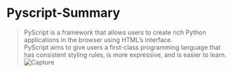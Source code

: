 # Pyscript-Summary
> PyScript is a framework that allows users to create rich Python applications in the browser using HTML’s interface. <br />
> PyScript aims to give users a first-class programming language that has consistent styling rules, is more expressive, and is easier to learn.
> ![Capture](https://user-images.githubusercontent.com/83610951/166261912-8794a5c9-45a2-4c4c-ac25-df13983e7a70.PNG)
